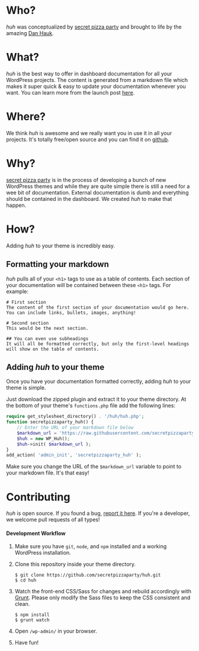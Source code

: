 # Who?
_huh_ was conceptualized by [secret pizza party](https://secretpizza.party) and brought to life by the amazing [Dan Hauk](https://danhauk.com/).

# What?
_huh_ is the best way to offer in dashboard documentation for all your WordPress projects. The content is generated from a markdown file which makes it super quick & easy to update your documentation whenever you want. You can learn more from the launch post [here](https://secretpizza.party/huh-making-documentation-easier/).

# Where?
We think _huh_ is awesome and we really want you in use it in all your projects. It's totally free/open source and you can find it on [github](https://github.com/secretpizzaparty/huh/).

# Why?
[secret pizza party](https://secretpizza.party) is in the process of developing a bunch of new WordPress themes and while they are quite simple there is still a need for a wee bit of documentation. External documentation is dumb and everything should be contained in the dashboard. We created _huh_ to make that happen.

# How?
Adding _huh_ to your theme is incredibly easy.

## Formatting your markdown
_huh_ pulls all of your `<h1>` tags to use as a table of contents. Each section of your documentation will be contained between these `<h1>` tags. For example:

```
# First section
The content of the first section of your documentation would go here. You can include links, bullets, images, anything!

# Second section
This would be the next section.

## You can even use subheadings
It will all be formatted correctly, but only the first-level headings will show on the table of contents.
```

## Adding _huh_ to your theme
Once you have your documentation formatted correctly, adding _huh_ to your theme is simple.

Just download the zipped plugin and extract it to your theme directory. At the bottom of your theme's `functions.php` file add the following lines:

``` php
require get_stylesheet_directory() . '/huh/huh.php';
function secretpizzaparty_huh() {
	// Enter the URL of your markdown file below
	$markdown_url = 'https://raw.githubusercontent.com/secretpizzaparty/huh/master/README.md';
	$huh = new WP_Huh();
	$huh->init( $markdown_url );
}
add_action( 'admin_init', 'secretpizzaparty_huh' );
```

Make sure you change the URL of the `$markdown_url` variable to point to your markdown file. It's that easy!

# Contributing
_huh_ is open source. If you found a bug, [report it here](https://github.com/secretpizzaparty/huh/issues/new). If you're a developer, we welcome pull requests of all types!

#### Development Workflow
1. Make sure you have `git`, `node`, and `npm` installed and a working WordPress installation.
2. Clone this repository inside your theme directory.

	```
	$ git clone https://github.com/secretpizzaparty/huh.git
	$ cd huh
	```

3. Watch the front-end CSS/Sass for changes and rebuild accordingly with [Grunt](https://github.com/gruntjs/grunt). Please only modify the Sass files to keep the CSS consistent and clean.

	```
	$ npm install
	$ grunt watch
	```

4. Open `/wp-admin/` in your browser.
5. Have fun!
